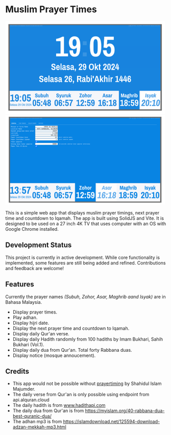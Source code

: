 # Muslim Prayer Times

<img src="screenshot-01.png" alt="Screenshot 1 of the application" width="500"/>
<img src="screenshot-02.png" alt="Screenshot 2 of the application" width="500"/>

<br />

This is a simple web app that displays muslim prayer timings, next prayer time and countdown to Iqamah. The app is built using SolidJS and Vite. It is designed to be used on a 27 inch 4K TV that uses computer with an OS with Google Chrome installed.

## Development Status

This project is currently in active development. While core functionality is implemented, some features are still being added and refined. Contributions and feedback are welcome!

## Features

Currently the prayer names <i>(Subuh, Zohor, Asar, Maghrib aand Isyak)</i> are in Bahasa Malaysia.

- Display prayer times.
- Play adhan.
- Display hijri date.
- Display the next prayer time and countdown to Iqamah.
- Display daily Qur'an verse.
- Display daily Hadith randomly from 100 hadiths by Imam Bukhari, Sahih Bukhari (Vol.1).
- Display daily dua from Qur'an. Total forty Rabbana duas.
- Display notice (mosque annoucement).

## Credits

- This app would not be possible without [prayertiming](https://github.com/sh4hids/prayertiming) by Shahidul Islam Majumder.
- The daily verse from Qur'an is only possible using endpoint from api.alquran.cloud
- The daily hadith is from www.hadithapi.com
- The daily dua from Qur'an is from https://myislam.org/40-rabbana-dua-best-quranic-dua/
- The adhan mp3 is from https://islamdownload.net/125594-download-adzan-mekkah-mp3.html
